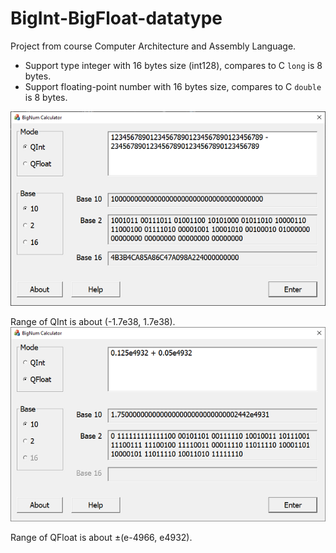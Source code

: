 # BigInt-BigFloat-datatype

Project from course Computer Architecture and Assembly Language.

- Support type integer with 16 bytes size (int128), compares to C `long` is 8 bytes.
- Support floating-point number with 16 bytes size, compares to C `double` is 8 bytes.

![](https://github.com/tien238lnd/BigInt-BigFloat-datatype/blob/master/Demo1.png?raw=true)

Range of QInt is about (-1.7e38, 1.7e38).
![](https://github.com/tien238lnd/BigInt-BigFloat-datatype/blob/master/Demo2.png?raw=true)

Range of QFloat is about ±(e-4966, e4932).
